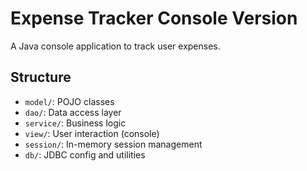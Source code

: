 # Expense Tracker Console Version

A Java console application to track user expenses.

## Structure
- `model/`: POJO classes
- `dao/`: Data access layer
- `service/`: Business logic
- `view/`: User interaction (console)
- `session/`: In-memory session management
- `db/`: JDBC config and utilities
